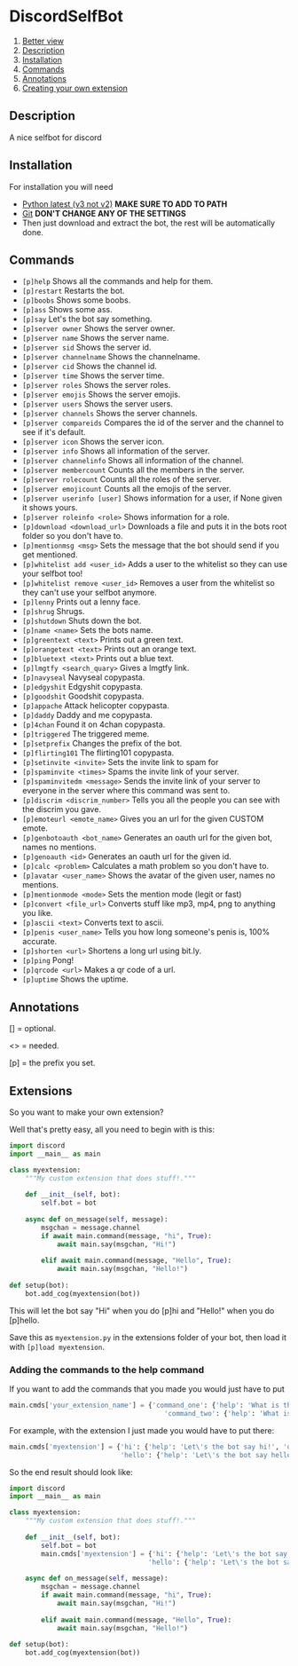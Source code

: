 # DiscordSelfBot
1. [Better view](http://planetteamspeakk.github.io/DiscordSelfBot)
2. [Description](#description)
3. [Installation](#installation)
4. [Commands](#commands)
5. [Annotations](#annotations)
6. [Creating your own extension](#extensions)

## Description
A nice selfbot for discord

## Installation
For installation you will need 
- [Python latest (v3 not v2)](http://python.org/getit/) **MAKE SURE TO ADD TO PATH**
- [Git](http://git-scm.com) **DON'T CHANGE ANY OF THE SETTINGS**
- Then just download and extract the bot, the rest will be automatically done.

## Commands
- `[p]help` Shows all the commands and help for them.
- `[p]restart` Restarts the bot.
- `[p]boobs` Shows some boobs.
- `[p]ass` Shows some ass.
- `[p]say` Let's the bot say something.
- `[p]server owner` Shows the server owner.
- `[p]server name` Shows the server name.
- `[p]server sid` Shows the server id.
- `[p]server channelname` Shows the channelname.
- `[p]server cid` Shows the channel id.
- `[p]server time` Shows the server time.
- `[p]server roles` Shows the server roles.
- `[p]server emojis` Shows the server emojis.
- `[p]server users` Shows the server users.
- `[p]server channels` Shows the server channels.
- `[p]server compareids` Compares the id of the server and the channel to see if it's default.
- `[p]server icon` Shows the server icon.
- `[p]server info` Shows all information of the server.
- `[p]server channelinfo` Shows all information of the channel.
- `[p]server membercount` Counts all the members in the server.
- `[p]server rolecount` Counts all the roles of the server.
- `[p]server emojicount` Counts all the emojis of the server.
- `[p]server userinfo [user]` Shows information for a user, if None given it shows yours.
- `[p]server roleinfo <role>` Shows information for a role.
- `[p]download <download_url>` Downloads a file and puts it in the bots root folder so you don't have to.
- `[p]mentionmsg <msg>` Sets the message that the bot should send if you get mentioned.
- `[p]whitelist add <user_id>` Adds a user to the whitelist so they can use your selfbot too!
- `[p]whitelist remove <user_id>` Removes a user from the whitelist so they can't use your selfbot anymore.
- `[p]lenny` Prints out a lenny face.
- `[p]shrug` Shrugs.
- `[p]shutdown` Shuts down the bot.
- `[p]name <name>` Sets the bots name.
- `[p]greentext <text>` Prints out a green text.
- `[p]orangetext <text>` Prints out an orange text.
- `[p]bluetext <text>` Prints out a blue text.
- `[p]lmgtfy <search_quary>` Gives a lmgtfy link.
- `[p]navyseal` Navyseal copypasta.
- `[p]edgyshit` Edgyshit copypasta.
- `[p]goodshit` Goodshit copypasta.
- `[p]appache` Attack helicopter copypasta.
- `[p]daddy` Daddy and me copypasta.
- `[p]4chan` Found it on 4chan copypasta.
- `[p]triggered` The triggered meme.
- `[p]setprefix` Changes the prefix of the bot.
- `[p]flirting101` The flirting101 copypasta.
- `[p]setinvite <invite>` Sets the invite link to spam for
- `[p]spaminvite <times>` Spams the invite link of your server.
- `[p]spaminvitedm <message>` Sends the invite link of your server to everyone in the server where this command was sent to.
- `[p]discrim <discrim_number>` Tells you all the people you can see with the discrim you gave.
- `[p]emoteurl <emote_name>` Gives you an url for the given CUSTOM emote.
- `[p]genbotoauth <bot_name>` Generates an oauth url for the given bot, names no mentions.
- `[p]genoauth <id>` Generates an oauth url for the given id.
- `[p]calc <problem>` Calculates a math problem so you don't have to.
- `[p]avatar <user_name>` Shows the avatar of the given user, names no mentions.
- `[p]mentionmode <mode>` Sets the mention mode (legit or fast)
- `[p]convert <file_url>` Converts stuff like mp3, mp4, png to anything you like.
- `[p]ascii <text>` Converts text to ascii.
- `[p]penis <user_name>` Tells you how long someone's penis is, 100% accurate.
- `[p]shorten <url>` Shortens a long url using bit.ly.
- `[p]ping` Pong!
- `[p]qrcode <url>` Makes a qr code of a url.
- `[p]uptime` Shows the uptime.

## Annotations
[] = optional.

<> = needed.

[p] = the prefix you set.

## Extensions
So you want to make your own extension?

Well that's pretty easy, all you need to begin with is this:

```py
import discord
import __main__ as main

class myextension:
    """My custom extension that does stuff!."""
    
    def __init__(self, bot):
        self.bot = bot
        
    async def on_message(self, message):
        msgchan = message.channel
        if await main.command(message, "hi", True):
            await main.say(msgchan, "Hi!")
            
        elif await main.command(message, "Hello", True):
            await main.say(msgchan, "Hello!")
            
def setup(bot):
    bot.add_cog(myextension(bot))
```
This will let the bot say "Hi" when you do [p]hi and "Hello!" when you do [p]hello.

Save this as `myextension.py` in the extensions folder of your bot, then load it with `[p]load myextension`.

### Adding the commands to the help command
If you want to add the commands that you made you would just have to put
```py
main.cmds['your_extension_name'] = {'command_one': {'help': 'What is this command for?', 'usage': 'how to use?'},
                                       'command_two': {'help': 'What is this command for?', 'usage': 'how to use?'}}
```
For example, with the extension I just made you would have to put there:
```py
main.cmds['myextension'] = {'hi': {'help': 'Let\'s the bot say hi!', 'usage': 'hi'},
                            'hello': {'help': 'Let\'s the bot say hello!', 'usage': 'hello'}}
```

So the end result should look like:
```py
import discord
import __main__ as main

class myextension:
    """My custom extension that does stuff!."""
    
    def __init__(self, bot):
        self.bot = bot
        main.cmds['myextension'] = {'hi': {'help': 'Let\'s the bot say hi!', 'usage': 'hi'},
                                   'hello': {'help': 'Let\'s the bot say hello!', 'usage': 'hello'}}
        
    async def on_message(self, message):
        msgchan = message.channel
        if await main.command(message, "hi", True):
            await main.say(msgchan, "Hi!")
            
        elif await main.command(message, "Hello", True):
            await main.say(msgchan, "Hello!")
            
def setup(bot):
    bot.add_cog(myextension(bot))
```
